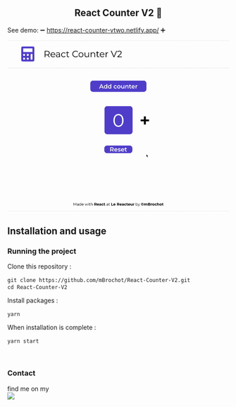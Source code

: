 <h2 align="center">
	React Counter V2 🚀
</h2>

See demo: ➖ https://react-counter-vtwo.netlify.app/ ➕

<p align="center">
   <img
		width="600"
		alt="capture"
		src="https://raw.githubusercontent.com/mBrochot/React-Counter-V2/master/capture-counter.gif">
</p>

## Installation and usage

### Running the project

Clone this repository :

```
git clone https://github.com/mBrochot/React-Counter-V2.git
cd React-Counter-V2
```

Install packages :

```
yarn
```

When installation is complete :

```bash
yarn start
````

<br/>

### Contact

find me on my <br/>
<a href="https://www.linkedin.com/in/mathieu-brochot/"><img img width="100"
  src="https://github.com/mBrochot/airbnb-replique/blob/master/preview/linkedIn.png"></a>
